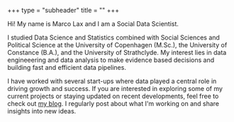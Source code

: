 +++
type = "subheader"
title = ""
+++

Hi! 
My name is Marco Lax and I am a Social Data Scientist.

I studied Data Science and Statistics combined with Social Sciences and Political Science at the University of Copenhagen (M.Sc.), the University of Constance (B.A.), and the University of Strathclyde. My interest lies in data engineeering and data analysis to make evidence based decisions and building fast and efficient data pipelines.

I have worked with several start-ups where data played a central role in driving growth and success. If you are interested in exploring some of my current projects or staying updated on recent developments, feel free to check out [my blog](/blog/). I regularly post about what I'm working on and share insights into new ideas.
